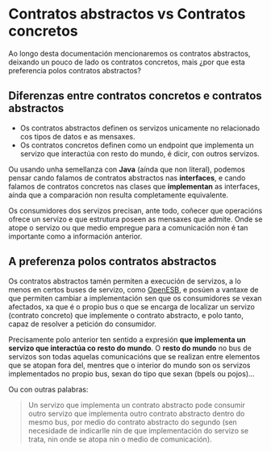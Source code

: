 <!--
  #%L
  wsdlit
  %%
  Copyright (C) 2021 - 2022 Axencia para a Modernización Tecnolóxica de Galicia (AMTEGA) - Xunta de Galicia
  %%
  This file is part of "wsdlit".
  
  "wsdlit" is free software: you can redistribute it and/or modify
  it under the terms of:
  European Union Public License, either Version 1.2 or – as soon
  they will be approved by the European Commission - subsequent versions of
  the EUPL;
  
  "wsdlit" is distributed in the hope that it will be useful,
  but WITHOUT ANY WARRANTY; without even the implied warranty of
  MERCHANTABILITY or FITNESS FOR A PARTICULAR PURPOSE. See the
  European Union Public License for more details.
  
  You may obtain a copy of tce European Union Public Licence at:
  http://joinup.ec.europa.eu/software/page/eupl/licence-eupl
  #L%
  -->

# Contratos abstractos vs Contratos concretos
Ao longo desta documentación mencionaremos os contratos abstractos,
deixando un pouco de lado os contratos concretos,
mais ¿por que esta preferencia polos contratos abstractos?

## Diferenzas entre contratos concretos e contratos abstractos
* Os contratos abstractos definen os servizos unicamente no relacionado cos tipos de datos e as mensaxes.
* Os contratos concretos definen como un endpoint que implementa un servizo que interactúa con resto do mundo,
é dicir, 
con outros servizos.

Ou usando unha semellanza con **Java** (aínda que non literal),
podemos pensar cando falamos de contratos abstractos nas **interfaces**,
e cando falamos de contratos concretos nas clases que **implementan** as interfaces,
aínda que a comparación non resulta completamente equivalente.

Os consumidores dos servizos precisan,
ante todo,
coñecer que operacións ofrece un servizo
e que estrutura poseen as mensaxes que admite.
Onde se atope o servizo ou que medio empregue para a comunicación non é tan importante como a información anterior.

## A preferenza polos contratos abstractos
Os contratos abstractos tamén permiten a execución de servizos,
a lo menos en certos buses de servizo,
como [OpenESB](https://www.open-esb.net/),
e posúen a vantaxe de que permiten cambiar a implementación sen que os consumidores se vexan afectados,
xa que é o propio bus o que se encarga de localizar un servizo (contrato concreto) que implemente o contrato abstracto,
e polo tanto,
capaz de resolver a petición do consumidor.

Precisamente polo anterior ten sentido a expresión **que implementa un servizo que interactúa co resto do mundo**.
O **resto do mundo** no bus de servizos son todas aquelas comunicacións que se realizan entre elementos que se atopan fora del,
mentres que o interior do mundo son os servizos implementados no propio bus,
sexan do tipo que sexan (bpels ou pojos)...

Ou con outras palabras:

> Un servizo que implementa un contrato abstracto pode consumir outro servizo que implementa outro contrato abstracto dentro do mesmo bus,
por medio do contrato abstracto do segundo
(sen necesidade de indicarlle nin de que implementación do servizo se trata, nin onde se atopa nin o medio de comunicación).
